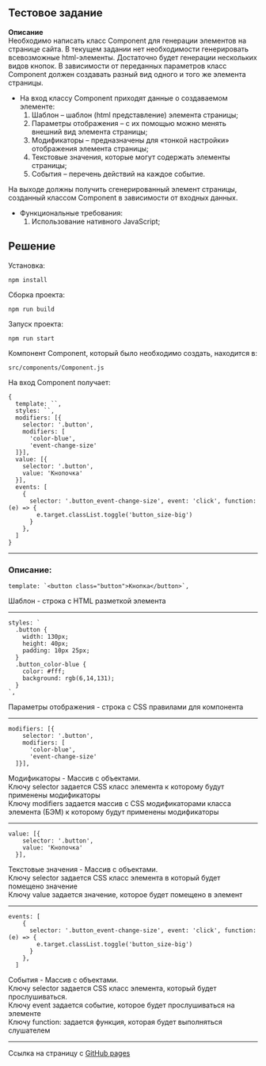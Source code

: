 ## Тестовое задание
**Описание**  
Необходимо написать класс Component для генерации элементов на странице сайта. В текущем задании нет необходимости генерировать всевозможные html-элементы. Достаточно будет генерации нескольких видов кнопок. В зависимости от переданных параметров класс Component должен создавать разный вид одного и того же элемента страницы.  

* На вход классу Component приходят данные о создаваемом элементе:  
  1. Шаблон – шаблон (html представление) элемента страницы;  
  1. Параметры отображения – с их помощью можно менять внешний вид элемента страницы;  
  1. Модификаторы – предназначены для «тонкой настройки» отображения элемента страницы;  
  1. Текстовые значения, которые могут содержать элементы страницы;  
  1. События – перечень действий на каждое событие.  

На выходе должны получить сгенерированный элемент страницы, созданный классом Component в зависимости от входных данных.  

* Функциональные требования:  
  1. Использование нативного JavaScript;

## Решение  

Установка:
```JS
npm install
```  
Сборка проекта:  
```JS
npm run build
```  
Запуск проекта:  
```JS
npm run start
```  

Компонент Component, который было необходимо создать, находится в:
```JS
src/components/Component.js
```  
На вход Component получает:
```JS
{
  template: ``,
  styles: ``,
  modifiers: [{
    selector: '.button', 
    modifiers: [
      'color-blue',
      'event-change-size'
  ]}],
  value: [{
    selector: '.button',
    value: 'Кнопочка' 
  }],
  events: [
    {
      selector: '.button_event-change-size', event: 'click', function: (e) => {
        e.target.classList.toggle('button_size-big')
      }
    },
  ]
}
```  
***
### Описание:  
```JS
template: `<button class="button">Кнопка</button>`,
```
Шаблон - строка с HTML разметкой элемента  
***  
```JS
styles: `
  .button {
    width: 130px;
    height: 40px;
    padding: 10px 25px;
  }
  .button_color-blue {
    color: #fff;
    background: rgb(6,14,131);
  }
`,
```
Параметры отображения - строка с CSS правилами для компонента  
***  
```JS
modifiers: [{
    selector: '.button',
    modifiers: [         
      'color-blue',
      'event-change-size'
  ]}],
```
Модификаторы - Массив с объектами.  
Ключу selector задается CSS класс элемента к которому будут применены модификаторы  
Ключу modifiers задается массив с CSS модификаторами класса элемента (БЭМ) к которому будут применены модификаторы  
***
```JS
value: [{
    selector: '.button',
    value: 'Кнопочка' 
  }],
```
Текстовые значения - Массив с объектами.  
Ключу selector задается CSS класс элемента в который будет помещено значение  
Ключу value задается значение, которое будет помещено в элемент  
***
```JS
events: [
    {
      selector: '.button_event-change-size', event: 'click', function: (e) => {
        e.target.classList.toggle('button_size-big')
      }
    },
  ]
```
События - Массив с объектами.  
Ключу selector задается CSS класс элемента, который будет прослушиваться.  
Ключу event задается событие, которое будет прослушиваться на элементе  
Ключу function: задается функция, которая будет выполняться слушателем  
***
  
Ссылка на страницу с  [GitHub pages](https://github.com/)